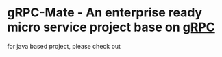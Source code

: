 gRPC-Mate - An enterprise ready micro service project base on [gRPC](https://grpc.io/)
========================================
for java based project, please check out 
